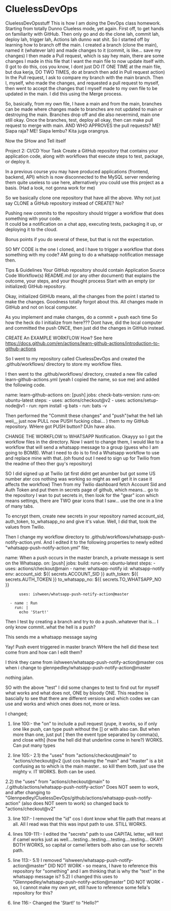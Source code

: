 # CluelessDevOps
CluelessDevOpsstuff
This is how I am doing the DevOps class homework. Starting from totally Dunno Clueless mode, yet again.
First off, to get hands on familiarity with GitHub. Then only go and do the clone lah, commit lah, deploy lah, trigger lah, Actions lah dunno wat shit.
So I started off by learning how to branch off the main.
  I created a branch (clone the main), named it (whatever lah) and made changes to it (commit, is like... save my changes)
I then made a Pull request, which is say hey main, there are some changes I made in this file that I want the main file to now update itself with.
  (I got to do this, cos you know, I dont just DO IT ONE TIME at the main file, but dua kerja, DO TWO TIMES, do at branch then add in Pull request action)
  In the Pull request, I ask to compare my branch with the main branch.
Then I, myself, who made the changes, and requested a pull request to myself, then went to accept the changes that I myself made to my own file to be updated in the main.
  I did this using the Merge process.

So, basically, from my own file, I have a main and from the main, branches can be made where changes made to branches are not updated to main or destroying the main. Branches drop off and die also nevermind, main one still okay. Once the branches, test, deploy all okay, then can make pull request to merge with main. AND WHO APPROVES the pull requests? ME! Siapa raja? ME! Siapa lembu? Kita juga orangnya.

Now the SHow and Tell itself

Project 2: CI/CD
Your Task
Create a GitHub repository that contains your application code, 
along with workflows that execute steps to 
test, 
package, or 
deploy it.


In a previous course you may have produced applications (frontend, backend, API) which is now disconnected to the MySQL server rendering them quite useless to use here,
alternatively you could use this project as a basis. (Had a look, not gonna work for me)

So we basically clone one repository that have all the above. Why not just say CLONE a GitHub repository instead of CREATE? No?




Pushing new commits to the repository should trigger a workflow that 
does something with your code.  
It could be 
a notification on a chat app, 
executing tests, 
packaging it up, or 
deploying it to the cloud. 

Bonus points if you do several of these, but that is not the expectation.



SO MY CODE is the one I cloned, and I have to trigger a workflow that does something with my code?
AM going to do a whatsapp notification message then.




Tips & Guidelines
Your GitHub repository should contain
Application Source Code
Workflow(s)
README.md (or any other document) that explains the outcome, your steps, and your thought process
Start with an empty (or initialized) GitHub repository. 

Okay, initialized GitHUb means, all the changes from the point I started to make the changes. Goodness totally forgot about this. All changes made in GitHub and not on local computer.

As you implement and make changes, do a commit + push each time
So how the heck do I initialize from here??? Dont have, did the local computer and committed the push ONCE, then just did the changes in GitHub instead.



CREATE An EXAMPLE WORKFLOW
How? See here https://docs.github.com/en/actions/learn-github-actions/introduction-to-github-actions

So I went to my repository called CluelessDevOps and created the .github/workflows/ directory to store my workflow files. 

I then went to the .github/workflows/ directory, created a new file called learn-github-actions.yml (yeah I copied the name, so sue me) and added the following code.

name: learn-github-actions
on: [push]
jobs:
  check-bats-version:
    runs-on: ubuntu-latest
    steps:
      - uses: actions/checkout@v2
      - uses: actions/setup-node@v1
      - run: npm install -g bats
      - run: bats -v


Then performed the "Commit these changes" and "push"(what the hell lah weii,,, just now PULL now PUSH fucking cibai... ) them to my GitHub repository. WHere got PUSH button? DUn have also.


CHANGE THE WORKFLOW to WHATSAPP Notification.
Okayyy so I got the workflow files in the directory. Now I want to change them, I would like to a workflow that will send a whatsapp message to a group (guess who I am going to BOMB). What I need to do is to find a Whatsapp workflow to use and replace mine with that..(oh found out I need to sign up for Twilio from the readme of theo ther guy's repository)

SO I did signed up at Twilio (at first didnt get anumber but got some US number ater cos nothing was working so might as well get it in case it affects the workflow)
Then from my Twilio dashboard fetch Account Sid and Auth Token and put them in secrets page of github, which means... go to the repository I wan to put secrets in, then look for the "gear" icon which means settings, there are TWO gear icons that I saw... use the one in a line of many tabs.

To encrypt them, create new secrets in your repository named account_sid, auth_token, to_whatsapp_no and give it's value. Well, I did that, took the values from Twilio.

Then I change my workflow directory to  .github/workflows/whatsapp-push-notify-action.yml.
And I edited it to the following properties to newly edited  "whatsapp-push-notify-action.yml" file;

name: When a push occurs in the master branch, a private message is sent on the Whatsapp.
on: [push]
jobs:
  build:
    runs-on: ubuntu-latest
    steps:
      - uses: actions/checkout@main
      - name: whatsapp-notify
        id: whatsapp-notify
        env:
          account_sid: ${{ secrets.ACCOUNT_SID }}
          auth_token: ${{ secrets.AUTH_TOKEN }}
          to_whatsapp_no: ${{ secrets.TO_WHATSAPP_NO }}

          uses: ishween/whatsapp-push-notify-action@master
      
      - name : Run
        run: |
          echo 'Start!'

Then I test by creating a branch and try to do a push..whatever that is... I only know commit..what the hell is a push?

This sends me a whatsapp message saying

Yay! Push event triggered in master branch
WHere the hell did these text come from and how can I edit them?

I think they came from iishween/whatsapp-push-notify-action@master cos when i change to 
glennpedley/whatsapp-push-notify-action@master

nothing jalan.

SO with the above "test" I did some changes to test to find out for myself what works and what does not, ONE by bloody ONE.
This readme is bascially to see that there are different versions and which codes we can use and works and which ones does not, more or less.

I changed;
1) line 100:-
the "on" to include a pull request (yupe, it works, so if only one like push, can type push without the [] or with also can. But when more than one, just put [ then the event type separated by comma(s), and close with] (how the hell did that underline come in here?)
WORKS. Can put many types

2) line 105:- 
2.1) the "uses" from "actions/checkout@main" to  "actions/checkout@v2 (just cos having the "main" and "master" is a bit confusing as to which is the main master.. so kill them both, just use the mighty v.
IT WORKS. Both can be used. 

2.2) the "uses" from "actions/checkout@main" to ./.github/actions/whatsapp-push-notify-action"
Does NOT seem to work, and after changing to "Glennpedley/CluelessDevOps/github/actions/whatsapp-push-notify-action" (also does NOT seem to work) so changed back to  "actions/checkout@v2"

3) line 107:-
I removed the "id" cos I dont know what file path that means at all. All I read was that this was input path to use.
STILL WORKS.

4) lines 109-111:-
I edited the "secrets" path to use CAPITAL letter, will test if camel works just as well....testing...testing....testing....testing...
OKAY! BOTH WORKS, so capital or camel letters both also can use for secrets path.

5) line 113:-
5.1) I removed "ishween/whatsapp-push-notify-action@master"
DID NOT WORK - so means, I have to reference this repository for "something" and I am thinking that is why the "text" in the whatsapp message is?
5.2) I changed this uses to "Glennpedley/whatsapp-push-notify-action@master"
DID NOT WORK - so, I cannot make my own yet, still have to reference some fella's repository for this?

6) line 116:-
Changed the 'Start!' to "Hello?"


